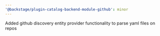 ```yaml
---
'@backstage/plugin-catalog-backend-module-github': minor
---
```


Added github discovery entity provider functionality to parse yaml files on repos
